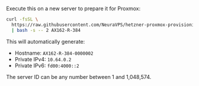 Execute this on a new server to prepare it for Proxmox:

```bash
curl -fsSL \
  https://raw.githubusercontent.com/NeuraVPS/hetzner-proxmox-provisioning/refs/heads/master/install.sh \
  | bash -s -- 2 AX162-R-384
```

This will automatically generate:
- Hostname: `AX162-R-384-0000002`
- Private IPv4: `10.64.0.2`
- Private IPv6: `fd00:4000::2`

The server ID can be any number between 1 and 1,048,574.